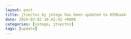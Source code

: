 ```yaml
---
layout: post
title: jtsectnz by jotego has been updated to 659baa4
date: 2024-02-02 16:42:42 +0000
categories: [jotego, jtsectnz]
tags: [update]
---
```


